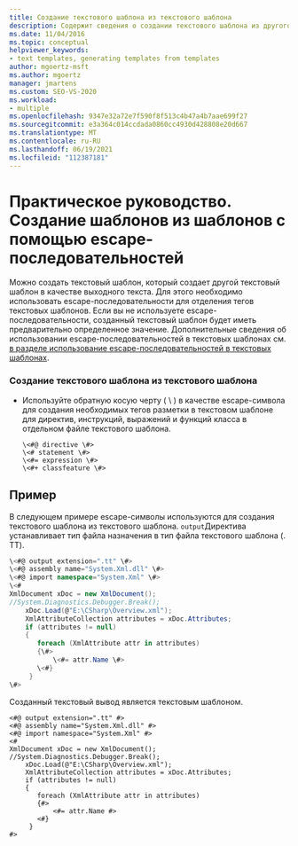 ```yaml
---
title: Создание текстового шаблона из текстового шаблона
description: Содержит сведения о создании текстового шаблона из другого текстового шаблона с помощью escape-последовательностей.
ms.date: 11/04/2016
ms.topic: conceptual
helpviewer_keywords:
- text templates, generating templates from templates
author: mgoertz-msft
ms.author: mgoertz
manager: jmartens
ms.custom: SEO-VS-2020
ms.workload:
- multiple
ms.openlocfilehash: 9347e32a72e7f590f8f513c4b47a4b7aae699f27
ms.sourcegitcommit: e3a364c014ccdada0860cc4930d428808e20d667
ms.translationtype: MT
ms.contentlocale: ru-RU
ms.lasthandoff: 06/19/2021
ms.locfileid: "112387181"
---
```

# <a name="how-to-generate-templates-from-templates-by-using-escape-sequences"></a>Практическое руководство. Создание шаблонов из шаблонов с помощью escape-последовательностей
Можно создать текстовый шаблон, который создает другой текстовый шаблон в качестве выходного текста. Для этого необходимо использовать escape-последовательности для отделения тегов текстовых шаблонов. Если вы не используете escape-последовательности, созданный текстовый шаблон будет иметь предварительно определенное значение. Дополнительные сведения об использовании escape-последовательностей в текстовых шаблонах см. [в разделе использование escape-последовательностей в текстовых шаблонах](../modeling/using-escape-sequences-in-text-templates.md).

### <a name="to-generate-a-text-template-from-within-a-text-template"></a>Создание текстового шаблона из текстового шаблона

- Используйте обратную косую черту ( \\ ) в качестве escape-символа для создания необходимых тегов разметки в текстовом шаблоне для директив, инструкций, выражений и функций класса в отдельном файле текстового шаблона.

    ```
    \<#@ directive \#>
    \<# statement \#>
    \<#= expression \#>
    \<#+ classfeature \#>
    ```

## <a name="example"></a>Пример
 В следующем примере escape-символы используются для создания текстового шаблона из текстового шаблона. `output`Директива устанавливает тип файла назначения в тип файла текстового шаблона (. TT).

```csharp
\<#@ output extension=".tt" \#>
\<#@ assembly name="System.Xml.dll" \#>
\<#@ import namespace="System.Xml" \#>
\<#
XmlDocument xDoc = new XmlDocument();
//System.Diagnostics.Debugger.Break();
    xDoc.Load(@"E:\CSharp\Overview.xml");
    XmlAttributeCollection attributes = xDoc.Attributes;
    if (attributes != null)
    {
       foreach (XmlAttribute attr in attributes)
       {\#>
           \<#= attr.Name \#>
       \<#}
     }
\#>
```

 Созданный текстовый вывод является текстовым шаблоном.

```
<#@ output extension=".tt" #>
<#@ assembly name="System.Xml.dll" #>
<#@ import namespace="System.Xml" #>
<#
XmlDocument xDoc = new XmlDocument();
//System.Diagnostics.Debugger.Break();
    xDoc.Load(@"E:\CSharp\Overview.xml");
    XmlAttributeCollection attributes = xDoc.Attributes;
    if (attributes != null)
    {
       foreach (XmlAttribute attr in attributes)
       {#>
           <#= attr.Name #>
       <#}
     }
#>
```
